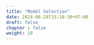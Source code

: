 ```yaml
---
title: "Model Selection"
date: 2024-06-28T15:18:30+07:00
draft: false
chapter : false
weight: 10
---
```


